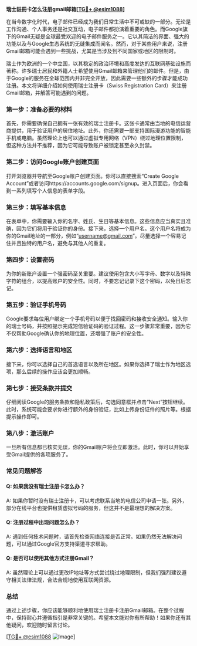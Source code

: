 **瑞士註冊卡怎么注册gmail邮箱[[TG💪+ @esim1088](https://t.me/s/esim1088)]**

在当今数字化时代，电子邮件已经成为我们日常生活中不可或缺的一部分。无论是工作沟通、个人事务还是社交互动，电子邮件都扮演着重要的角色。而Google旗下的Gmail无疑是全球最受欢迎的电子邮件服务之一。它以其简洁的界面、强大的功能以及与Google生态系统的无缝集成而闻名。然而，对于某些用户来说，注册Gmail邮箱可能会遇到一些挑战，尤其是当涉及到不同国家或地区的限制时。

瑞士作为欧洲的一个中立国，以其稳定的政治环境和高度发达的互联网基础设施而著称。许多瑞士居民和外籍人士希望使用Gmail邮箱来管理他们的邮件。但是，由于Google的服务在全球范围内并非完全开放，因此需要一些额外的步骤才能成功注册。本文将详细介绍如何使用瑞士注册卡（Swiss Registration Card）来注册Gmail邮箱，并解答可能遇到的问题。

### **第一步：准备必要的材料**

首先，你需要确保自己拥有一张有效的瑞士注册卡。这张卡通常由当地的电信运营商提供，用于验证用户的居住地址。此外，你还需要一部支持国际漫游功能的智能手机或电脑。虽然理论上也可以通过虚拟专用网络（VPN）绕过地理位置限制，但这种方法并不推荐，因为它可能导致账户被锁定甚至永久封禁。

### **第二步：访问Google账户创建页面**

打开浏览器并导航至Google账户创建页面。你可以直接搜索“Create Google Account”或者访问https://accounts.google.com/signup。进入页面后，你会看到一系列填写个人信息的表单字段。

### **第三步：填写基本信息**

在表单中，你需要输入你的名字、姓氏、生日等基本信息。这些信息应当真实且准确，因为它们将用于验证你的身份。接下来，选择一个用户名。这个用户名将成为你的Gmail地址的一部分，例如“username@gmail.com”。尽量选择一个容易记住并且独特的用户名，避免与其他人的重复。

### **第四步：设置密码**

为你的新账户设置一个强密码至关重要。建议使用包含大小写字母、数字以及特殊字符的组合，以提高账户的安全性。同时，不要忘记记录下这个密码，以免日后忘记。

### **第五步：验证手机号码**

Google要求每位用户绑定一个手机号码以便于找回密码和接收安全通知。输入你的瑞士号码，并按照提示完成短信验证码的验证过程。这一步骤非常重要，因为它不仅帮助Google确认你的地理位置，还增强了账户的安全性。

### **第六步：选择语言和地区**

接下来，你可以选择自己的首选语言以及所在地区。如果你选择了瑞士作为地区选项，那么后续的操作应该会更加顺畅。

### **第七步：接受条款并提交**

仔细阅读Google的服务条款和隐私政策后，勾选同意框并点击“Next”按钮继续。此时，系统可能会要求你进行额外的身份验证，比如上传身份证件的照片等。根据提示操作即可。

### **第八步：激活账户**

一旦所有信息都已核实无误，你的Gmail账户将会立即激活。此时，你可以开始享受Gmail提供的各项服务了。

### **常见问题解答**

#### Q: 如果我没有瑞士注册卡怎么办？
A: 如果你暂时没有瑞士注册卡，可以考虑联系当地的电信公司申请一张。另外，部分在线平台也提供租赁虚拟号码的服务，但这并不是最理想的解决方案。

#### Q: 注册过程中出现问题怎么办？
A: 遇到任何技术问题时，请首先检查网络连接是否正常。如果仍然无法解决问题，可以通过Google官方支持渠道寻求帮助。

#### Q: 是否可以使用其他方式注册Gmail？
A: 虽然理论上可以通过更改IP地址等方式尝试绕过地理限制，但我们强烈建议遵守相关法律法规，合法合规地使用互联网资源。

### **总结**

通过上述步骤，你应该能够顺利地使用瑞士注册卡注册Gmail邮箱。在整个过程中，保持耐心并遵循指引是非常关键的。希望本文能对你有所帮助！如果你还有其他疑问，欢迎随时留言讨论。

[[TG💪+ @esim1088](https://t.me/s/esim1088) ![Image](https://i.postimg.cc/4NQfJmqS/Snipaste-2025-05-13-00-14-12.png)]